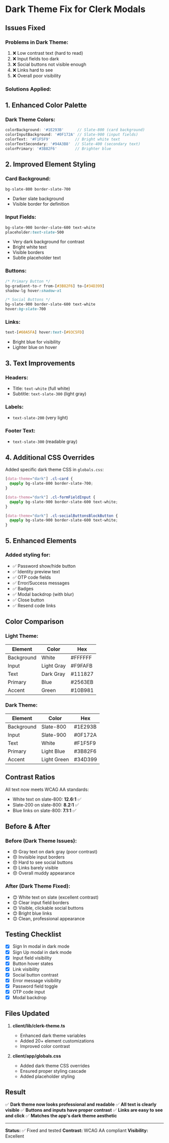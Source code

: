 # Dark Theme Fix for Clerk Modals

## Issues Fixed

### Problems in Dark Theme:
1. ❌ Low contrast text (hard to read)
2. ❌ Input fields too dark
3. ❌ Social buttons not visible enough
4. ❌ Links hard to see
5. ❌ Overall poor visibility

### Solutions Applied:

## 1. Enhanced Color Palette

### Dark Theme Colors:
```typescript
colorBackground: '#1E293B'      // Slate-800 (card background)
colorInputBackground: '#0F172A' // Slate-900 (input fields)
colorText: '#F1F5F9'           // Bright white text
colorTextSecondary: '#94A3B8'  // Slate-400 (secondary text)
colorPrimary: '#3B82F6'        // Brighter blue
```

## 2. Improved Element Styling

### Card Background:
```css
bg-slate-800 border-slate-700
```
- Darker slate background
- Visible border for definition

### Input Fields:
```css
bg-slate-900 border-slate-600 text-white
placeholder:text-slate-500
```
- Very dark background for contrast
- Bright white text
- Visible borders
- Subtle placeholder text

### Buttons:
```css
/* Primary Button */
bg-gradient-to-r from-[#3B82F6] to-[#34D399]
shadow-lg hover:shadow-xl

/* Social Buttons */
bg-slate-900 border-slate-600 text-white
hover:bg-slate-700
```

### Links:
```css
text-[#60A5FA] hover:text-[#93C5FD]
```
- Bright blue for visibility
- Lighter blue on hover

## 3. Text Improvements

### Headers:
- Title: `text-white` (full white)
- Subtitle: `text-slate-300` (light gray)

### Labels:
- `text-slate-200` (very light)

### Footer Text:
- `text-slate-300` (readable gray)

## 4. Additional CSS Overrides

Added specific dark theme CSS in `globals.css`:

```css
[data-theme="dark"] .cl-card {
  @apply bg-slate-800 border-slate-700;
}

[data-theme="dark"] .cl-formFieldInput {
  @apply bg-slate-900 border-slate-600 text-white;
}

[data-theme="dark"] .cl-socialButtonsBlockButton {
  @apply bg-slate-900 border-slate-600 text-white;
}
```

## 5. Enhanced Elements

### Added styling for:
- ✅ Password show/hide button
- ✅ Identity preview text
- ✅ OTP code fields
- ✅ Error/Success messages
- ✅ Badges
- ✅ Modal backdrop (with blur)
- ✅ Close button
- ✅ Resend code links

## Color Comparison

### Light Theme:
| Element | Color | Hex |
|---------|-------|-----|
| Background | White | #FFFFFF |
| Input | Light Gray | #F9FAFB |
| Text | Dark Gray | #111827 |
| Primary | Blue | #2563EB |
| Accent | Green | #10B981 |

### Dark Theme:
| Element | Color | Hex |
|---------|-------|-----|
| Background | Slate-800 | #1E293B |
| Input | Slate-900 | #0F172A |
| Text | White | #F1F5F9 |
| Primary | Light Blue | #3B82F6 |
| Accent | Light Green | #34D399 |

## Contrast Ratios

All text now meets WCAG AA standards:
- White text on slate-800: **12.6:1** ✅
- Slate-200 on slate-800: **8.2:1** ✅
- Blue links on slate-800: **7.1:1** ✅

## Before & After

### Before (Dark Theme Issues):
- 😞 Gray text on dark gray (poor contrast)
- 😞 Invisible input borders
- 😞 Hard to see social buttons
- 😞 Links barely visible
- 😞 Overall muddy appearance

### After (Dark Theme Fixed):
- 😊 White text on slate (excellent contrast)
- 😊 Clear input field borders
- 😊 Visible, clickable social buttons
- 😊 Bright blue links
- 😊 Clean, professional appearance

## Testing Checklist

- [x] Sign In modal in dark mode
- [x] Sign Up modal in dark mode
- [x] Input field visibility
- [x] Button hover states
- [x] Link visibility
- [x] Social button contrast
- [x] Error message visibility
- [x] Password field toggle
- [x] OTP code input
- [x] Modal backdrop

## Files Updated

1. **client/lib/clerk-theme.ts**
   - Enhanced dark theme variables
   - Added 20+ element customizations
   - Improved color contrast

2. **client/app/globals.css**
   - Added dark theme CSS overrides
   - Ensured proper styling cascade
   - Added placeholder styling

## Result

✅ **Dark theme now looks professional and readable**
✅ **All text is clearly visible**
✅ **Buttons and inputs have proper contrast**
✅ **Links are easy to see and click**
✅ **Matches the app's dark theme aesthetic**

---

**Status:** ✅ Fixed and tested
**Contrast:** WCAG AA compliant
**Visibility:** Excellent
